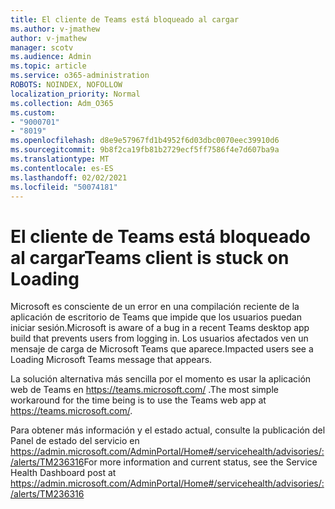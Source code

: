 ```yaml
---
title: El cliente de Teams está bloqueado al cargar
ms.author: v-jmathew
author: v-jmathew
manager: scotv
ms.audience: Admin
ms.topic: article
ms.service: o365-administration
ROBOTS: NOINDEX, NOFOLLOW
localization_priority: Normal
ms.collection: Adm_O365
ms.custom:
- "9000701"
- "8019"
ms.openlocfilehash: d8e9e57967fd1b4952f6d03dbc0070eec39910d6
ms.sourcegitcommit: 9b8f2ca19fb81b2729ecf5ff7586f4e7d607ba9a
ms.translationtype: MT
ms.contentlocale: es-ES
ms.lasthandoff: 02/02/2021
ms.locfileid: "50074181"
---
```

# <a name="teams-client-is-stuck-on-loading"></a><span data-ttu-id="9d8d9-102">El cliente de Teams está bloqueado al cargar</span><span class="sxs-lookup"><span data-stu-id="9d8d9-102">Teams client is stuck on Loading</span></span>

<span data-ttu-id="9d8d9-103">Microsoft es consciente de un error en una compilación reciente de la aplicación de escritorio de Teams que impide que los usuarios puedan iniciar sesión.</span><span class="sxs-lookup"><span data-stu-id="9d8d9-103">Microsoft is aware of a bug in a recent Teams desktop app build that prevents users from logging in.</span></span> <span data-ttu-id="9d8d9-104">Los usuarios afectados ven un mensaje de carga de Microsoft Teams que aparece.</span><span class="sxs-lookup"><span data-stu-id="9d8d9-104">Impacted users see a Loading Microsoft Teams message that appears.</span></span>

<span data-ttu-id="9d8d9-105">La solución alternativa más sencilla por el momento es usar la aplicación web de Teams en <https://teams.microsoft.com/> .</span><span class="sxs-lookup"><span data-stu-id="9d8d9-105">The most simple workaround for the time being is to use the Teams web app at <https://teams.microsoft.com/>.</span></span>

<span data-ttu-id="9d8d9-106">Para obtener más información y el estado actual, consulte la publicación del Panel de estado del servicio en <https://admin.microsoft.com/AdminPortal/Home#/servicehealth/advisories/:/alerts/TM236316></span><span class="sxs-lookup"><span data-stu-id="9d8d9-106">For more information and current status, see the Service Health Dashboard post at <https://admin.microsoft.com/AdminPortal/Home#/servicehealth/advisories/:/alerts/TM236316></span></span>

